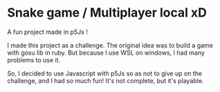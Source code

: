 # Snake game / Multiplayer local xD
A fun project made in p5Js !

I made this project as a challenge. The original idea was to build a game with gosu lib in ruby. But because I use WSL on windows, I had many problems to use it. 

So, I decided to use Javascript with p5Js so as not to give up on the challenge, and I had so much fun! It's not complete, but it's playable.

